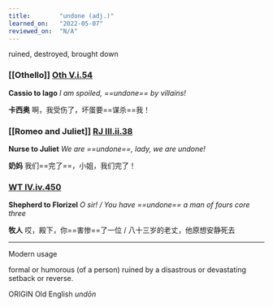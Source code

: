 ```yaml
---
title:        "undone (adj.)"
learned_on:   "2022-05-07"
reviewed_on:  "N/A"
---
```


ruined, destroyed, brought down

### [[Othello]] [Oth V.i.54](https://www.shakespeareswords.com/Public/Play.aspx?Act=5&Scene=1&WorkId=9#145577)

**Cassio to Iago** *I am spoiled, ==undone== by villains!*

**卡西奥** 啊，我受伤了，坏蛋要==谋杀==我！

### [[Romeo and Juliet]] [RJ III.ii.38](https://www.shakespeareswords.com/Public/Play.aspx?Act=3&Scene=2&WorkId=32#230468)

**Nurse to Juliet** *We are ==undone==, lady, we are undone!*

**奶妈** 我们==完了==，小姐，我们完了！

### [WT IV.iv.450](https://www.shakespeareswords.com/Public/Play.aspx?Act=4&Scene=4&WorkId=35#243449)

**Shepherd to Florizel** *O sir! / You have ==undone== a man of fours core three*

**牧人** 哎，殿下，你==害惨==了一位 / 八十三岁的老丈，他原想安静死去

-----

Modern usage

formal or humorous (of a person) ruined by a disastrous or devastating setback or reverse.

ORIGIN Old English *undōn*
